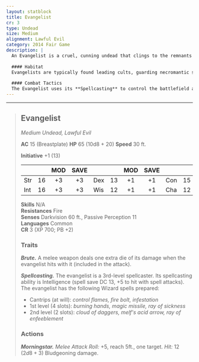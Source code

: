 ```yaml
---
layout: statblock
title: Evangelist
cr: 3
type: Undead
size: Medium
alignment: Lawful Evil
category: 2014 Fair Game
description: |
  An Evangelist is a cruel, cunning undead that clings to the remnants of its worldly zealotry. Unlike mindless zombies, this undead entity wields both martial training and dark arcane power, often serving as a devoted and manipulative preacher of its dark god or creator.
  
  #### Habitat
  Evangelists are typically found leading cults, guarding necromantic sites, or standing as grim sentries in forgotten temples. Their need for followers means they occasionally lurk near civilized areas to lure new victims into their dark servitude.
  
  #### Combat Tactics
  The Evangelist uses its **Spellcasting** to control the battlefield and inflict status effects (*ray of enfeeblement*, *ray of sickness*), while its **Brute** trait makes its melee **Morningstar** attacks surprisingly powerful. Its combination of spells and melee strength allows it to adapt to different threats.
---
```


___
> ## Evangelist
> *Medium Undead, Lawful Evil*
> 
> **AC** 15 (Breastplate) **HP** 65 (10d8 + 20) **Speed** 30 ft.
> 
> **Initiative** +1 (13)
>
> | | | MOD | SAVE | | | MOD | SAVE | | | MOD | SAVE |
> |:--|:-:|:----:|:----:|:--|:-:|:----:|:----:|:--|:-:|:----:|:----:|
> |Str| 16| +3 | +3 |Dex| 13| +1 | +1 |Con| 15| +2 | +2 |
> |Int| 16| +3 | +3 |Wis| 12| +1 | +1 |Cha| 12| +1 | +1 |
>
> **Skills** N/A  
> **Resistances** Fire  
> **Senses** Darkvision 60 ft., Passive Perception 11  
> **Languages** Common  
> **CR** 3 (XP 700; PB +2)
>
> ### Traits
>
> ***Brute.*** A melee weapon deals one extra die of its damage when the evangelist hits with it (included in the attack).
>
> ***Spellcasting.*** The evangelist is a 3rd-level spellcaster. Its spellcasting ability is Intelligence (spell save DC 13, +5 to hit with spell attacks). The evangelist has the following Wizard spells prepared:
> * Cantrips (at will): *control flames, fire bolt, infestation*
> * 1st level (4 slots): *burning hands, magic missile, ray of sickness*
> * 2nd level (2 slots): *cloud of daggers, melf's acid arrow, ray of enfeeblement*
>
> ### Actions
>
> ***Morningstar.*** *Melee Attack Roll:* +5, reach 5ft., one target. *Hit:* 12 ($2d8 + 3$) Bludgeoning damage.